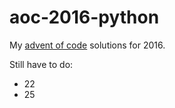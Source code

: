 # aoc-2016-python

My [advent of code](https://adventofcode.com) solutions for 2016.

Still have to do:
- 22
- 25
